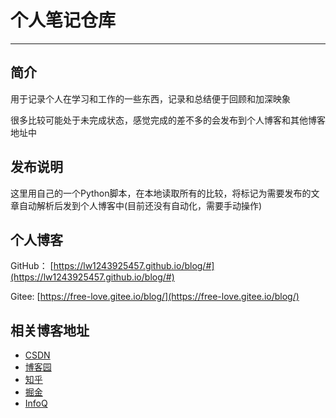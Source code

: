 # 个人笔记仓库
***
## 简介
用于记录个人在学习和工作的一些东西，记录和总结便于回顾和加深映象

很多比较可能处于未完成状态，感觉完成的差不多的会发布到个人博客和其他博客地址中

## 发布说明
这里用自己的一个Python脚本，在本地读取所有的比较，将标记为需要发布的文章自动解析后发到个人博客中(目前还没有自动化，需要手动操作)

## 个人博客
GitHub： [https://lw1243925457.github.io/blog/#](https://lw1243925457.github.io/blog/#)

Gitee: [https://free-love.gitee.io/blog/](https://free-love.gitee.io/blog/)

## 相关博客地址
- [CSDN](https://blog.csdn.net/github_35735591)
- [博客园](https://www.cnblogs.com/freedom-only/)
- [知乎](https://www.zhihu.com/people/liu-yun-xiao-36-22)
- [掘金](https://juejin.cn/user/2031553217040632)
- [InfoQ](https://www.infoq.cn/profile/0C2239867AFF5F/publish)

